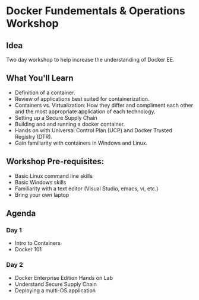 # Docker Fundementals & Operations Workshop

## Idea
 Two day workshop to help increase the understanding of Docker EE.

## What You'll Learn
- Definition of a container.
- Review of applications best suited for containerization.
- Containers vs. Virtualization: How they differ and compliment each other and the most appropriate application of each technology.
- Setting up a Secure Supply Chain
- Building and and running a docker container.
- Hands on with Universal Control Plan (UCP) and Docker Trusted Registry (DTR).
- Gain familiarity with containers in Windows and Linux.


## Workshop Pre-requisites:
- Basic Linux command line skills
- Basic Windows skills
- Familiarity with a text editor (Visual Studio, emacs, vi, etc.)
- Bring your own laptop


## Agenda
### Day 1
- Intro to Containers
- Docker 101

### Day 2
- Docker Enterprise Edition Hands on Lab
- Understand Secure Supply Chain
- Deploying a multi-OS application
